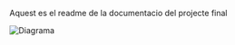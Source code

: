 Aquest es el readme de la documentacio del projecte final

![Diagrama](https://user-images.githubusercontent.com/84329782/158967208-a329583e-48ea-40bf-bcbc-7c53f485bf49.PNG)
